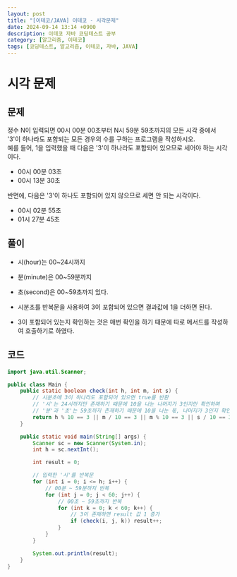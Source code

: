 ```yaml
---
layout: post
title: "[이테코/JAVA] 이테코 - 시각문제"
date: 2024-09-14 13:14 +0900
description: 이테코 자바 코딩테스트 공부
category: [알고리즘, 이테코]
tags: [코딩테스트, 알고리즘, 이테코, 자바, JAVA]
---
```


# 시각 문제

## 문제

정수 N이 입력되면 00시 00분 00초부터 N시 59분 59초까지의 모든 시각 중에서 '3'이 하나라도 포함되는 모든 경우의 수를 구하는 프로그램을 작성하시오.  
예를 들어, 1을 입력했을 때 다음은 '3'이 하나라도 포함되어 있으므로 세어야 하는 시각이다.

- 00시 00분 03초
- 00시 13분 30초

반면에, 다음은 '3'이 하나도 포함되어 있지 않으므로 세면 안 되는 시각이다.

- 00시 02분 55초
- 01시 27분 45초

## 풀이

- 시(hour)는 00~24시까지
- 분(minute)은 00~59분까지
- 초(second)은 00~59초까지 있다.

- 시분초를 반복문을 사용하여 3이 포함되어 있으면 결과값에 1을 더하면 된다.
- 3이 포함되어 있는지 확인하는 것은 매번 확인을 하기 때문에 따로 메서드를 작성하여 호출하기로 하였다.

## 코드

```java
import java.util.Scanner;

public class Main {
    public static boolean check(int h, int m, int s) {
        // 시분초에 3이 하나라도 포함되어 있으면 true를 반환
        // '시'는 24시까지만 존재하기 때문에 10을 나눈 나머지가 3인지만 확인하며
        // '분'과 '초'는 59초까지 존재하기 때문에 10을 나눈 몫, 나머지가 3인지 확인하여 3이 존재하면 3을 반환
        return h % 10 == 3 || m / 10 == 3 || m % 10 == 3 || s / 10 == 3 || s % 10 == 3;
    }

    public static void main(String[] args) {
        Scanner sc = new Scanner(System.in);
        int h = sc.nextInt();

        int result = 0;

        // 입력한 '시'를 반복문
        for (int i = 0; i <= h; i++) {
            // 00분 ~ 59분까지 반복
            for (int j = 0; j < 60; j++) {
                // 00초 ~ 59초까지 반복
                for (int k = 0; k < 60; k++) {
                    // 3이 존재하면 result 값 1 증가
                    if (check(i, j, k)) result++;
                }
            }
        }

        System.out.println(result);
    }
}
```
